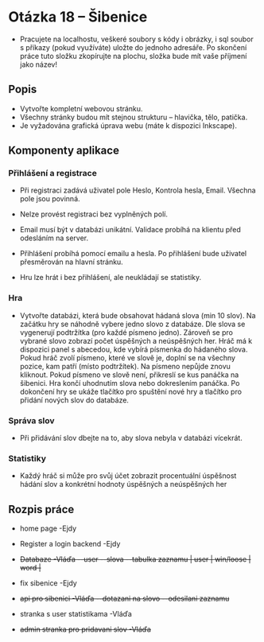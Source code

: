 # Otázka 18 – Šibenice

- Pracujete na localhostu, veškeré soubory s kódy i obrázky, i sql soubor s příkazy (pokud využíváte)
uložte do jednoho adresáře. Po skončení práce tuto složku zkopírujte na plochu, složka bude mít
vaše příjmení jako název!

## Popis

- Vytvořte kompletní webovou stránku. 
- Všechny stránky budou mít stejnou strukturu – hlavička, tělo,
patička. 
- Je vyžadována grafická úprava webu (máte k dispozici Inkscape).

## Komponenty aplikace

### Přihlášení a registrace

- Při registraci zadává uživatel pole Heslo, Kontrola hesla, Email. Všechna pole jsou povinná. 
- Nelze provést registraci bez vyplněných polí. 
- Email musí být v databázi unikátní. Validace probíhá na klientu před odesláním na server.

- Přihlášení probíhá pomocí emailu a hesla. Po přihlášení bude uživatel přesměrován na hlavní stránku.

- Hru lze hrát i bez přihlášení, ale neukládají se statistiky.

### Hra

 - Vytvořte databázi, která bude obsahovat hádaná slova (min 10 slov). Na začátku hry se náhodně
vybere jedno slovo z databáze. Dle slova se vygenerují podtržítka (pro každé písmeno jedno). Zároveň
se pro vybrané slovo zobrazí počet úspěšných a neúspěšných her. Hráč má k dispozici panel
s abecedou, kde vybírá písmenka do hádaného slova. Pokud hráč zvolí písmeno, které ve slově je,
doplní se na všechny pozice, kam patří (místo podtržítek). Na písmeno nepůjde znovu kliknout. Pokud
písmeno ve slově není, přikreslí se kus panáčka na šibenici. Hra končí uhodnutím slova nebo
dokreslením panáčka. Po dokončení hry se ukáže tlačítko pro spuštění nové hry a tlačítko pro přidání
nových slov do databáze.

### Správa slov

- Při přidávání slov dbejte na to, aby slova nebyla v databázi vícekrát.

### Statistiky

- Každý hráč si může pro svůj účet zobrazit procentuální úspěšnost hádání slov a konkrétní hodnoty úspěšných a neúspěšných her

## Rozpis práce

- home page -Ejdy

- Register a login backend  -Ejdy

- ~~Databaze  -Vláďa --user --slova --tabulka zaznamu  | user | win/loose | word |~~

- fix sibenice  -Ejdy

- ~~api pro sibenici  -Vláďa --dotazani na slovo --odesilani zaznamu~~

- stranka s user statistikama  -Vláďa

- ~~admin stranka pro pridavani slov  -Vláďa~~
